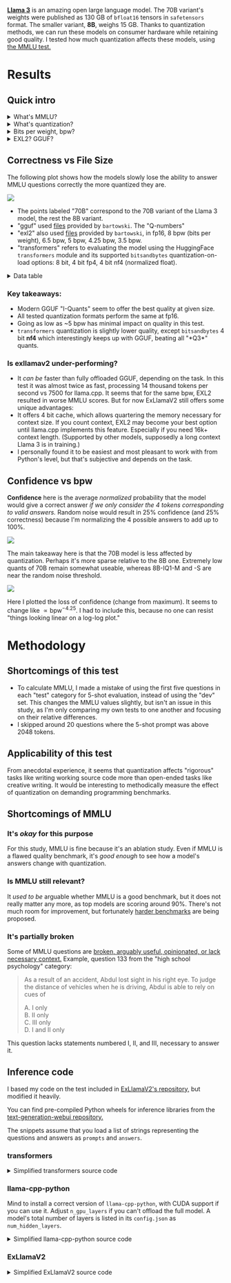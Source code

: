 [**Llama 3**](https://github.com/meta-llama/llama3/blob/main/MODEL_CARD.md) is an amazing open large language model.
The 70B variant's weights were published as 130 GB of `bfloat16` tensors in `safetensors` format.
The smaller variant, **8B**, weighs 15 GB.
Thanks to quantization methods, we can run these models on consumer hardware while retaining good quality.
I tested how much quantization affects these models, using [the MMLU test.](https://github.com/hendrycks/test)

# Results

## Quick intro

<details> <summary>What's MMLU?</summary>

The "Massive Multitask Language Understanding" test is composed of 14042 multiple choice questions, non-uniformly distributed among 57 categories. "Correctness" in this article refers to the % of questions the model answered correctly.

<details> <summary>Example question</summary>

Question 45 from the "high school mathematics" category, formatted for Llama 3-Instruct:

> <|start_header_id|>user<|end_header_id|>
> 
> Question:
> To place the first paving stone in a path, Alex starts at the crate of stones, walks three feet, places the stone, and returns to the crate. For each subsequent stone, Alex walks two feet farther each way. Alex will place the first 50 stones in a path. After returning to the crate from placing the $50^\text{th}$ stone, what is the total distance Alex walked, in feet?
> 
> Choices:  
> A: 100  
> B: 90950  
> C: 5200  
> D: 50<|eot_id|><|start_header_id|>assistant<|end_header_id|>
> 
> Answer:

To which a model is expected to reply with a single token, saying ` A`, ` B`, ` C`, or ` D`. Here, C is correct.

</details>

<details> <summary>Question count per category</summary>

  | | Question Count | Category |
| --:| --:|:-- |
|  1. |  100 | abstract algebra |
|  2. |  135 | anatomy |
|  3. |  152 | astronomy |
|  4. |  100 | business ethics |
|  5. |  265 | clinical knowledge |
|  6. |  144 | college biology |
|  7. |  100 | college chemistry |
|  8. |  100 | college computer science |
|  9. |  100 | college mathematics |
| 10. |  173 | college medicine |
| 11. |  102 | college physics |
| 12. |  100 | computer security |
| 13. |  235 | conceptual physics |
| 14. |  114 | econometrics |
| 15. |  145 | electrical engineering |
| 16. |  378 | elementary mathematics |
| 17. |  126 | formal logic |
| 18. |  100 | global facts |
| 19. |  310 | high school biology |
| 20. |  203 | high school chemistry |
| 21. |  100 | high school computer science |
| 22. |  165 | high school european history |
| 23. |  198 | high school geography |
| 24. |  193 | high school government and politics |
| 25. |  390 | high school macroeconomics |
| 26. |  270 | high school mathematics |
| 27. |  238 | high school microeconomics |
| 28. |  151 | high school physics |
| 29. |  545 | high school psychology |
| 30. |  216 | high school statistics |
| 31. |  204 | high school us history |
| 32. |  237 | high school world history |
| 33. |  223 | human aging |
| 34. |  131 | human sexuality |
| 35. |  121 | international law |
| 36. |  108 | jurisprudence |
| 37. |  163 | logical fallacies |
| 38. |  112 | machine learning |
| 39. |  103 | management |
| 40. |  234 | marketing |
| 41. |  100 | medical genetics |
| 42. |  783 | miscellaneous |
| 43. |  346 | moral disputes |
| 44. |  895 | moral scenarios |
| 45. |  306 | nutrition |
| 46. |  311 | philosophy |
| 47. |  324 | prehistory |
| 48. |  282 | professional accounting |
| 49. | 1534 | professional law |
| 50. |  272 | professional medicine |
| 51. |  612 | professional psychology |
| 52. |  110 | public relations |
| 53. |  245 | security studies |
| 54. |  201 | sociology |
| 55. |  100 | us foreign policy |
| 56. |  166 | virology |
| 57. |  171 | world religions |

</details>

</details>

<details> <summary>What's quantization?</summary>

"Quantizing" a model means converting parts of it to lower precision numerical representations to lower its memory use.
This can allow running large models on limited hardware, but may hurt quality. [Learn more!](https://huggingface.co/docs/peft/main/en/developer_guides/quantization)

</details>

<details> <summary>Bits per weight, bpw?</summary>

Quantization methods typically use mixed precision, expressing different parts of a model in different ways. A way to characterize quantization in one number is to divide its size (or the size of quantized parts of the model) in bits by its number of parameters (weights). Mind that the number of parameters is typically expressed in metric "engineering" units (powers of 1000), and file size in JEDEC units (powers of 1024), so the formula is:

$$
\mathup{bpw} = \left(\frac{1024}{1000}\right)^3 \cdot \frac{\text{(size in GB)}}{\text{(billions of parameters)}}
\approx 1.0737 \ \frac{\text{(size in GB)}}{\text{(billions of parameters)}}
$$

</details>

<details> <summary>EXL2? GGUF?</summary>

These are popular quantized LLM file formats, working with [Exllama v2](https://github.com/turboderp/exllamav2) and [llama.cpp](https://github.com/ggerganov/llama.cpp/), respectively.

</details>

## Correctness vs File Size

The following plot shows how the models slowly lose the ability to answer MMLU questions correctly the more quantized they are.

<img src="./plots/MMLU-Correctness-vs-File-Size.svg">

- The points labeled "70B" correspond to the 70B variant of the Llama 3 model, the rest the 8B variant.
- "gguf" used [files](https://huggingface.co/bartowski/Meta-Llama-3-8B-Instruct-GGUF) provided by `bartowski`. The "Q-numbers"
- "exl2" also used [files](https://huggingface.co/bartowski/Meta-Llama-3-8B-Instruct-exl2) provided by `bartowski`, in fp16, 8 bpw (bits per weight), 6.5 bpw, 5 bpw, 4.25 bpw, 3.5 bpw.
- "transformers" refers to evaluating the model using the HuggingFace `transformers` module and its supported `bitsandbytes` quantization-on-load options: 8 bit, 4 bit fp4, 4 bit nf4 (normalized float).

<details> <summary>Data table</summary>

\* Note: the 70B model was evaluated with only 50 questions per category, the 8B with full MMLU.

bpw here was calculated only considering Llama 3's `model.layers.*.weight` layers, as the approach to quantizing the rest of the model differs significantly between methods.

| File size [GB] | MMLU [%] | bpw | Model | Quant | Type |
| --:| --:| --:|:--:|:--:|:--:|
| 46.52 | \* 80.82 |  5.66 | 70B | Q5_K_M | GGUF |
| 35.30 | \* 80.46 |  4.26 | 70B | IQ4_XS | GGUF |
| 29.74 | \* 80.06 |  3.50 | 70B | IQ3_M | GGUF |
| 25.58 | \* 79.09 |  3.04 | 70B | IQ3_XXS | GGUF |
| 22.46 | \* 77.01 |  2.62 | 70B | IQ2_M | GGUF |
| 20.71 | \* 76.05 |  2.38 | 70B | IQ2_S | GGUF |
| 19.69 | \* 74.94 |  2.35 | 70B | IQ2_XS | GGUF |
| 17.79 | \* 72.31 |  2.11 | 70B | IQ2_XXS | GGUF |
| 15.60 | \* 65.21 |  1.81 | 70B | IQ1_M | GGUF |
| 14.97 | 65.20 | 16.00 | 8B | fp16 | GGUF |
| 14.96 | 65.20 | 16.00 | 8B | fp16 | Exl2 |
| 14.96 | 65.21 | 16.00 | 8B | bf16 | transformers |
| 14.29 | \* 61.18 |  1.63 | 70B | IQ1_S | GGUF |
|  7.96 | 65.20 |  7.99 | 8B | 8.00 bpw | Exl2 |
|  7.95 | 65.23 |  8.50 | 8B | Q8_0 | GGUF |
|  7.48 | 64.53 |  8.00 | 8B | 8bit | transformers |
|  6.75 | 64.99 |  6.49 | 8B | 6.50 bpw | Exl2 |
|  6.14 | 65.06 |  6.56 | 8B | Q6_K | GGUF |
|  5.43 | 64.27 |  5.00 | 8B | 5.00 bpw | Exl2 |
|  5.34 | 64.90 |  5.67 | 8B | Q5_K_M | GGUF |
|  5.21 | 64.88 |  5.50 | 8B | Q5_K_S | GGUF |
|  4.82 | 63.36 |  4.25 | 8B | 4.25 bpw | Exl2 |
|  4.58 | 64.64 |  4.82 | 8B | Q4_K_M | GGUF |
|  4.37 | 64.63 |  4.54 | 8B | Q4_K_S | GGUF |
|  4.36 | 64.33 |  4.52 | 8B | IQ4_NL | GGUF |
|  4.21 | 60.28 |  3.50 | 8B | 3.50 bpw | Exl2 |
|  4.14 | 64.39 |  4.28 | 8B | IQ4_XS | GGUF |
|  4.03 | 62.85 |  4.08 | 8B | Q3_K_L | GGUF |
|  3.74 | 62.89 |  3.79 | 8B | Q3_K_M | GGUF |
|  3.74 | 63.42 |  4.00 | 8B | 4bit-nf4 | transformers |
|  3.74 | 61.75 |  4.00 | 8B | 4bit-fp4 | transformers |
|  3.52 | 62.55 |  3.50 | 8B | IQ3_M | GGUF |
|  3.43 | 62.13 |  3.46 | 8B | IQ3_S | GGUF |
|  3.41 | 59.14 |  3.44 | 8B | Q3_K_S | GGUF |
|  3.28 | 61.19 |  3.26 | 8B | IQ3_XS | GGUF |
|  3.05 | 60.52 |  3.04 | 8B | IQ3_XXS | GGUF |
|  2.96 | 55.90 |  2.90 | 8B | Q2_K | GGUF |
|  2.75 | 57.56 |  2.64 | 8B | IQ2_M | GGUF |
|  2.57 | 53.98 |  2.40 | 8B | IQ2_S | GGUF |
|  2.43 | 49.98 |  2.37 | 8B | IQ2_XS | GGUF |
|  2.23 | 43.50 |  2.14 | 8B | IQ2_XXS | GGUF |
|  2.01 | 28.83 |  1.84 | 8B | IQ1_M | GGUF |
|  1.88 | 26.47 |  1.66 | 8B | IQ1_S | GGUF |

</details>

### Key takeaways:
- Modern GGUF "I-Quants" seem to offer the best quality at given size.
- All tested quantization formats perform the same at fp16.
- Going as low as ~5 bpw has minimal impact on quality in this test.
- `transformers` quantization is slightly lower quality, except `bitsandbytes` 4 bit **nf4** which interestingly keeps up with GGUF, beating all "\*Q3\*" quants.

### Is exllamav2 under-performing?
- It *can be* faster than fully offloaded GGUF, depending on the task. In this test it was almost twice as fast, processing 14 thousand tokens per second vs 7500 for llama.cpp.
It seems that for the same bpw, EXL2 resulted in worse MMLU scores. But for now ExLlamaV2 still offers some unique advantages:
- It offers 4 bit cache, which allows quartering the memory necessary for context size. If you count context, EXL2 may become your best option until llama.cpp implements this feature. Especially if you need 16k+ context length. (Supported by other models, supposedly a long context Llama 3 is in training.)
- I personally found it to be easiest and most pleasant to work with from Python's level, but that's subjective and depends on the task.

## Confidence vs bpw

**Confidence** here is the average *normalized* probability that the model would give a correct answer *if we only consider the 4 tokens corresponding to valid answers.*
Random noise would result in 25% confidence (and 25% correctness) because I'm normalizing the 4 possible answers to add up to 100%.

<img src="./plots/Confidence-vs-bpw-no-head.svg">

The main takeaway here is that the 70B model is less affected by quantization. Perhaps it's more sparse relative to the 8B one.
Extremely low quants of 70B remain somewhat useable, whereas 8B-IQ1-M and -S are near the random noise threshold.

<img src="./plots/Confidence-loss-vs-bpw.svg">

Here I plotted the loss of confidence (change from maximum). It seems to change like $\propto \text{bpw}^{-4.25}$.
I had to include this, because no one can resist "things looking linear on a log-log plot."

# Methodology

## Shortcomings of this test

- To calculate MMLU, I made a mistake of using the first five questions in each "test" category for 5-shot evaluation, instead of using the "dev" set. This changes the MMLU values slightly, but isn't an issue in this study, as I'm only comparing my own tests to one another and focusing on their relative differences.
- I skipped around 20 questions where the 5-shot prompt was above 2048 tokens.

## Applicability of this test

From anecdotal experience, it seems that quantization affects "rigorous" tasks like writing working source code more than open-ended tasks like creative writing. It would be interesting to methodically measure the effect of quantization on demanding programming benchmarks.

## Shortcomings of MMLU

### It's *okay* for this purpose

For this study, MMLU is fine because it's an ablation study. Even if MMLU is a flawed quality benchmark, it's *good enough* to see how a model's answers change with quantization.

### Is MMLU still relevant?

It *used to be* arguable whether MMLU is a good benchmark, but it does not really matter any more, as top models are scoring around 90%. There's not much room for improvement, but fortunately [harder benchmarks](https://lmsys.org/blog/2024-04-19-arena-hard/) are being proposed.

### It's partially broken

Some of MMLU questions are [broken, arguably useful, opinionated, or lack necessary context.](https://derenrich.medium.com/errors-in-the-mmlu-the-deep-learning-benchmark-is-wrong-surprisingly-often-7258bb045859)
Example, question 133 from the "high school psychology" category:

> As a result of an accident, Abdul lost sight in his right eye. To judge the distance of vehicles when he is driving, Abdul is able to rely on cues of
> 
> A. I only  
> B. II only  
> C. III only  
> D. I and II only  

This question lacks statements numbered I, II, and III, necessary to answer it.

## Inference code

I based my code on the test included in [ExLlamaV2's repository,](https://github.com/turboderp/exllamav2/blob/master/tests/test_mmlu.py) but modified it heavily.

You can find pre-compiled Python wheels for inference libraries from the [text-generation-webui repository.](https://github.com/oobabooga/text-generation-webui/blob/main/requirements.txt)

The snippets assume that you load a list of strings representing the questions and answers as `prompts` and `answers`.

### transformers

<details> <summary>Simplified transformers source code</summary>

```py
import torch
import transformers

model_path = "path/to/model"

tokenizer = transformers.AutoTokenizer.from_pretrained(model_path)
config = transformers.PretrainedConfig.from_pretrained(model_path)
config.max_position_embeddings = 2048

quantization_config = transformers.BitsAndBytesConfig(
    load_in_4bit=True,
    bnb_4bit_quant_type="nf4",
    bnb_4bit_use_double_quant=False,
    bnb_4bit_compute_dtype=torch.float16,
    llm_int8_enable_fp32_cpu_offload=True,
)

model = transformers.LlamaForCausalLM.from_pretrained(
    model_path,
    torch_dtype=torch.float16,
    config=config,
    device_map="auto",
    attn_implementation="flash_attention_2",
    low_cpu_mem_usage=True,
    quantization_config=quantization_config,
)

answer_tokens = tokenizer.encode(
    " A B C D", add_special_tokens=False, return_tensors="pt"
)

with torch.no_grad(): # crucial for lower memory use
    for prompt, answer in zip(prompts, answers):
        prompt_ids = tokenizer.encode(
            prompt, add_special_tokens=False, return_tensors="pt"
        )

        logits_ans = model.forward(prompt_ids.cuda()).logits[:, -1, answer_tokens].cpu()
        # process the answer
        torch.cuda.empty_cache()
```

</details>

### llama-cpp-python

Mind to install a correct version of `llama-cpp-python`, with CUDA support if you can use it. Adjust `n_gpu_layers` if you can't offload the full model. A model's total number of layers is listed in its `config.json` as `num_hidden_layers`.

<details> <summary>Simplified llama-cpp-python source code</summary>

```py
import torch
from llama_cpp_cuda_tensorcores import Llama, llama_tokenizer

model_path = "path/to/model.gguf"
tokenizer_base = "path/to/model"  # where tokenizer.json is located

llama_params = {
    "model_path": model_path,
    "n_ctx": 2048,  # Text context, 0 = from model
    "n_batch": 512,  # Prompt processing maximum batch size
    "n_gpu_layers": -1,  # -1 offloads ALL layers
    "n_threads": 8,  # Number of threads to use for generation
    "n_threads_batch": 8,  # Number of threads to use for batch processing
    "logits_all": False,  # Not needed for model.eval()
    "offload_kqv": True,  # Offload K, Q, V to GPU.
    "tokenizer": llama_tokenizer.LlamaHFTokenizer.from_pretrained(
        tokenizer_base
    ),  # Optional tokenizer to override the default tokenizer from llama.cpp.
    "verbose": False,  # Don't print verbose output to stderr.
}

model = Llama(**llama_params)

answer_tokens = model.tokenize(" A B C D".encode(), add_bos=False)

for prompt, answer in zip(prompts, answers):
    prompt_ids = model.tokenize(prompt.encode(), add_bos=False)

    model.reset()
    model.eval(prompt_ids)
    logits = model.scores[model.n_tokens - 1]
    logits_ans = torch.tensor([logits[i] for i in answer_tokens], device="cpu")
```

</details>

### ExLlamaV2

<details> <summary>Simplified ExLlamaV2 source code</summary>

```py
from exllamav2 import (
    ExLlamaV2,
    ExLlamaV2Cache,
    ExLlamaV2Config,
    ExLlamaV2Tokenizer,
)

model_path = "path/to/model-exl2"
config = ExLlamaV2Config()
config.model_dir = model_path
config.prepare()
config.max_seq_len = 2048
model = ExLlamaV2(config)
tokenizer = ExLlamaV2Tokenizer(config)
cache = ExLlamaV2Cache(model, max_seq_len=2048, lazy=True)
model.load_autosplit(cache)

answer_logits = tokenizer.encode(" A B C D")

for prompt, answer in zip(prompts, answers):
    prompt_ids = tokenizer.encode(prompt)
    logits = model.forward(prompt_ids, last_id_only=True)
    logits_ans = logits[:, :, answer_logits].cpu()
```

</details>
